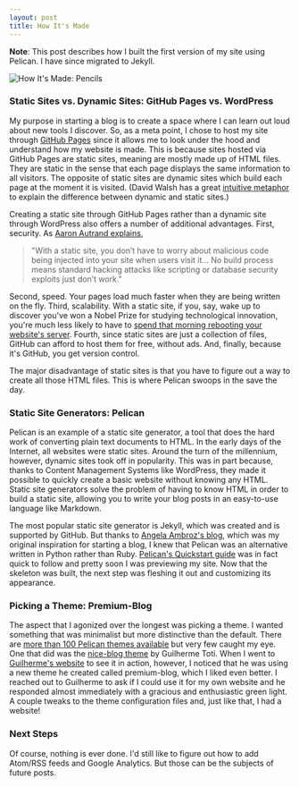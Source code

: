 ```yaml
---
layout: post
title: How It's Made
---
```


**Note**: This post describes how I built the first version of my site using Pelican. I
have since migrated to Jekyll.

![How It's Made: Pencils](http://i.imgur.com/788bA.gif)

### Static Sites vs. Dynamic Sites: GitHub Pages vs. WordPress
My purpose in starting a blog is to create a space where I can learn out loud
about new tools I discover. So, as a meta point, I chose to host my site through
[GitHub Pages](https://pages.github.com) since it allows me to look under the
hood and understand how my website is made. This is because sites hosted via
GitHub Pages are static sites, meaning are mostly made up of HTML files. They
are static in the sense that each page displays the same information to all
visitors. The opposite of static sites are dynamic sites which build each page
at the moment it is visited. (David Walsh has a great [intuitive
metaphor](https://davidwalsh.name/introduction-static-site-generators) to
explain the difference between dynamic and static sites.)

Creating a static site through GitHub Pages rather than a dynamic site through
WordPress also offers a number of additional advantages. First, security. As
[Aaron Autrand
explains](https://www.netlify.com/blog/2016/05/18/9-reasons-your-site-should-be-static/),

> "With a static site, you don’t have to worry about malicious code being
> injected into your site when users visit it... No build process means standard
> hacking attacks like scripting or database security exploits just don’t work."

Second, speed. Your pages load much faster when they are being written on the
fly. Third, scalability. With a static site, if you, say, wake up to discover
you've won a Nobel Prize for studying technological innovation, you're much less
likely to have to [spend that morning rebooting your website's
server](https://twitter.com/paulmromer/status/1049256472423682051). Fourth,
since static sites are just a collection of files, GitHub can afford to host
them for free, without ads. And, finally, because it's GitHub, you get version
control.

The major disadvantage of static sites is that you have to figure out a way to
create all those HTML files. This is where Pelican swoops in the save the day.

### Static Site Generators: Pelican
Pelican is an example of a static site generator, a tool that does the hard work
of converting plain text documents to HTML. In the early days of the Internet,
all websites were static sites. Around the turn of the millennium, however,
dynamic sites took off in popularity. This was in part because, thanks to
Content Management Systems like WordPress, they made it possible to quickly
create a basic website without knowing any HTML.  Static site generators solve
the problem of having to know HTML in order to build a static site, allowing you
to write your blog posts in an easy-to-use language like Markdown.

The most popular static site generator is Jekyll, which was created and is
supported by GitHub. But thanks to [Angela Ambroz's
blog](http://angelaambroz.com/blog/index.html), which was my original
inspiration for starting a blog, I knew that Pelican was an alternative written
in Python rather than Ruby. [Pelican's Quickstart
guide](http://docs.getpelican.com/en/stable/quickstart.html) was in fact quick
to follow and pretty soon I was previewing my site. Now that the skeleton was
built, the next step was fleshing it out and customizing its appearance.

### Picking a Theme: Premium-Blog
The aspect that I agonized over the longest was picking a theme. I wanted
something that was minimalist but more distinctive than the default. There are
[more than 100 Pelican themes available](http://www.pelicanthemes.com) but very
few caught my eye. One that did was the [nice-blog
theme](https://github.com/guilherme-toti/nice-blog) by Guilherme Toti. When I
went to [Guilherme's website](http://guilhermetoti.com/) to see it in action,
however, I noticed that he was using a new theme he created called premium-blog,
which I liked even better. I reached out to Guilherme to ask if I could use it
for my own website and he responded almost immediately with a gracious and
enthusiastic green light. A couple tweaks to the theme configuration files and,
just like that, I had a website!

### Next Steps
Of course, nothing is ever done. I'd still like to figure out how to add
Atom/RSS feeds and Google Analytics. But those can be the subjects of future
posts.
